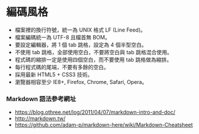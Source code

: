 編碼風格
========

* 檔案裡的換行符號，統一為 UNIX 格式 LF (Line Feed)。
* 檔案編碼統一為 UTF-8 且檔首無 BOM。
* 要設定編輯器，將 1 個 tab 跳格，設定為 4 個半型空白。
* 不使用 tab 跳格，全部使用空白，不要將空白與 tab 跳格混合使用。
* 程式碼的縮排一定是使用四個空白，而不要使用 tab 跳格做為縮排。
* 每行程式碼的尾端，不要有多餘的空白。
* 採用最新 HTML5 + CSS3 技術。
* 瀏覽器相容至少 IE8+, Firefox, Chrome, Safari, Opera。

### Markdown 語法參考網址
- https://blog.othree.net/log/2011/04/07/markdown-intro-and-doc/
- http://markdown.tw/
- https://github.com/adam-p/markdown-here/wiki/Markdown-Cheatsheet
